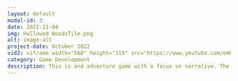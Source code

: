 ```yaml
---
layout: default
modal-id: 3
date: 2022-11-04
img: Hallowed WoodsTile.png
alt: image-alt
project-date: October 2022
vid2: <iframe width="560" height="315" src="https://www.youtube.com/embed/56cJQLeS_Ys?si=RH773TJUaIjdLAAU" title="YouTube video player" frameborder="0" allow="accelerometer; autoplay; clipboard-write; encrypted-media; gyroscope; picture-in-picture; web-share" allowfullscreen></iframe>
category: Game Development
description: This is and adventure game with a focus on narrative. The moment to moment gameplay focus on exploration, simple combat, and atmosphere. The world design took a metroidvania like inpiration with the player needing to return to areas after unlocking new abilites. These new abilities would give the player new and interesting movement and combat options. The focus on narrative gives the player an added incentive to keep playing.
---
```

